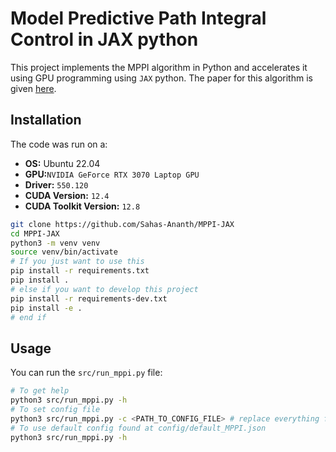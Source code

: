 # Model Predictive Path Integral Control in JAX python

This project implements the MPPI algorithm in Python and accelerates it using GPU programming using `JAX` python. The paper for this algorithm is given [here](https://ieeexplore.ieee.org/document/7989202).

## Installation
The code was run on a:
- **OS:** Ubuntu 22.04
- **GPU:**`NVIDIA GeForce RTX 3070 Laptop GPU` 
- **Driver:** `550.120` 
- **CUDA Version:** `12.4`
- **CUDA Toolkit Version:** `12.8`
```bash
git clone https://github.com/Sahas-Ananth/MPPI-JAX
cd MPPI-JAX
python3 -m venv venv
source venv/bin/activate
# If you just want to use this
pip install -r requirements.txt
pip install .
# else if you want to develop this project
pip install -r requirements-dev.txt
pip install -e .
# end if
```

## Usage

You can run the `src/run_mppi.py` file:
```bash
# To get help
python3 src/run_mppi.py -h
# To set config file
python3 src/run_mppi.py -c <PATH_TO_CONFIG_FILE> # replace everything from < to > with the path
# To use default config found at config/default_MPPI.json
python3 src/run_mppi.py -h
```

